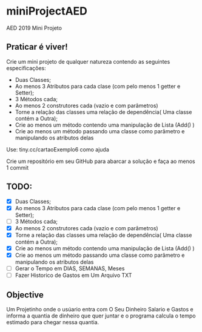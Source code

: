 # miniProjectAED
AED 2019 Mini Projeto
## Praticar é viver!
Crie um mini projeto de qualquer natureza contendo as 
seguintes especificações:
 - Duas Classes;
 - Ao menos 3 Atributos para cada clase 
 (com pelo menos 1 getter e Setter);
 - 3 Métodos cada;
 - Ao menos 2 construtores cada (vazio e com parâmetros)
 - Torne a relação das classes uma relação de dependência(
 Uma classe contém a Outra);
 - Crie ao menos um método contendo uma manipulação de 
 Lista (Add() ) 
 - Crie ao menos um método passando uma classe como 
 parâmetro e manipulando os atributos delas
 
 Use: tiny.cc/cartaoExemplo6 como ajuda
 
 Crie um repositório em seu GitHub para abarcar a 
 solução e faça ao menos 1 commit

## TODO:

- [x] Duas Classes;
 - [x] Ao menos 3 Atributos para cada clase 
 (com pelo menos 1 getter e Setter);
 - [ ] 3 Métodos cada;
 - [x] Ao menos 2 construtores cada (vazio e com parâmetros)
- [x] Torne a relação das classes uma relação de dependência(
 Uma classe contém a Outra);
 - [x] Crie ao menos um método contendo uma manipulação de 
 Lista (Add() ) 
 - [x] Crie ao menos um método passando uma classe como 
 parâmetro e manipulando os atributos delas
 - [ ] Gerar o Tempo em DIAS, SEMANAS, Meses
 - [ ] Fazer Historico de Gastos em Um Arquivo TXT
 
 ## Objective
  
  Um Projetinho onde o usúario entra com O Seu Dinheiro Salario e Gastos e informa a quantia de dinheiro que quer juntar e o programa calcula o tempo estimado para chegar nessa quantia.

